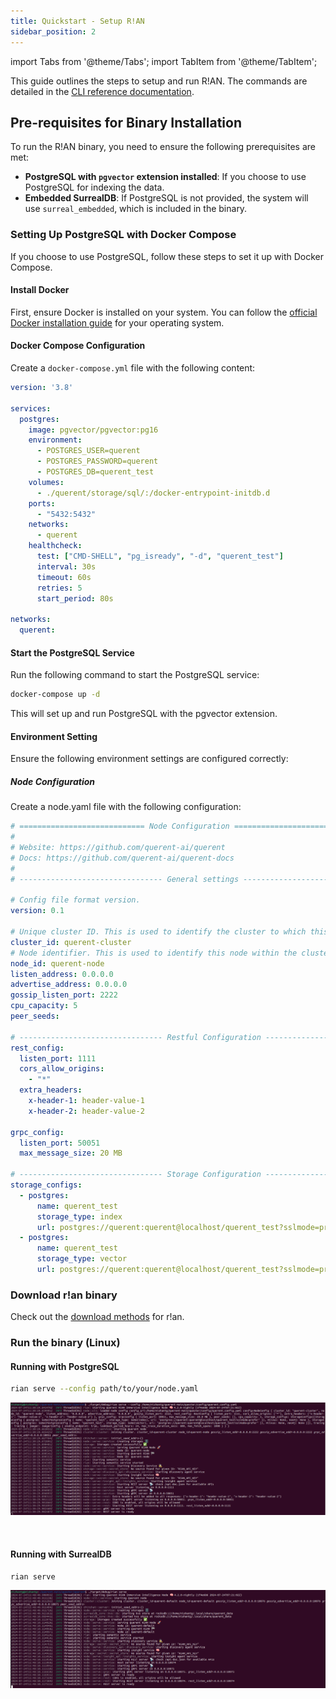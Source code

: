 ```yaml
---
title: Quickstart - Setup R!AN
sidebar_position: 2
---
```


import Tabs from '@theme/Tabs';
import TabItem from '@theme/TabItem';

This guide outlines the steps to setup and run R!AN. The commands are detailed in the [CLI reference documentation](../reference/cli.md).

## Pre-requisites for Binary Installation

To run the R!AN binary, you need to ensure the following prerequisites are met:

- **PostgreSQL with `pgvector` extension installed**: If you choose to use PostgreSQL for indexing the data.
- **Embedded SurrealDB**: If PostgreSQL is not provided, the system will use `surreal_embedded`, which is included in the binary.

### Setting Up PostgreSQL with Docker Compose

If you choose to use PostgreSQL, follow these steps to set it up with Docker Compose.

#### Install Docker

First, ensure Docker is installed on your system. You can follow the [official Docker installation guide](https://docs.docker.com/get-docker/) for your operating system.

#### Docker Compose Configuration

Create a `docker-compose.yml` file with the following content:

```yaml
version: '3.8'

services:
  postgres:
    image: pgvector/pgvector:pg16
    environment:
      - POSTGRES_USER=querent
      - POSTGRES_PASSWORD=querent
      - POSTGRES_DB=querent_test
    volumes:
      - ./querent/storage/sql/:/docker-entrypoint-initdb.d
    ports:
      - "5432:5432"
    networks:
      - querent
    healthcheck:
      test: ["CMD-SHELL", "pg_isready", "-d", "querent_test"]
      interval: 30s
      timeout: 60s
      retries: 5
      start_period: 80s

networks:
  querent:
```
#### Start the PostgreSQL Service

Run the following command to start the PostgreSQL service:

```bash
docker-compose up -d
```
This will set up and run PostgreSQL with the pgvector extension.

#### Environment Setting

Ensure the following environment settings are configured correctly:

##### Node Configuration

Create a node.yaml file with the following configuration:

```yaml
# ============================ Node Configuration ==============================
#
# Website: https://github.com/querent-ai/querent
# Docs: https://github.com/querent-ai/querent-docs
#
# -------------------------------- General settings --------------------------------

# Config file format version.
version: 0.1

# Unique cluster ID. This is used to identify the cluster to which this node belongs.
cluster_id: querent-cluster
# Node identifier. This is used to identify this node within the cluster running semantic search.
node_id: querent-node
listen_address: 0.0.0.0
advertise_address: 0.0.0.0
gossip_listen_port: 2222
cpu_capacity: 5
peer_seeds:

# -------------------------------- Restful Configuration --------------------------------
rest_config:
  listen_port: 1111
  cors_allow_origins:
    - "*"
  extra_headers:
    x-header-1: header-value-1
    x-header-2: header-value-2

grpc_config:
  listen_port: 50051
  max_message_size: 20 MB

# -------------------------------- Storage Configuration --------------------------------
storage_configs:
  - postgres:
      name: querent_test
      storage_type: index
      url: postgres://querent:querent@localhost/querent_test?sslmode=prefer
  - postgres:
      name: querent_test
      storage_type: vector
      url: postgres://querent:querent@localhost/querent_test?sslmode=prefer

```
### Download r!an binary
Check out the [download methods](../get-started/installation.md) for r!an.

### Run the binary (Linux)


#### Running with PostgreSQL

```bash
rian serve --config path/to/your/node.yaml
```
![r!an serve with postgres](../assets/get-started/rian_with_pg.png)

<br />



#### Running with SurrealDB

```bash
rian serve
```
![r!an serve with surreal-db](../assets/get-started/rian_with_surreal.png)

<br />

